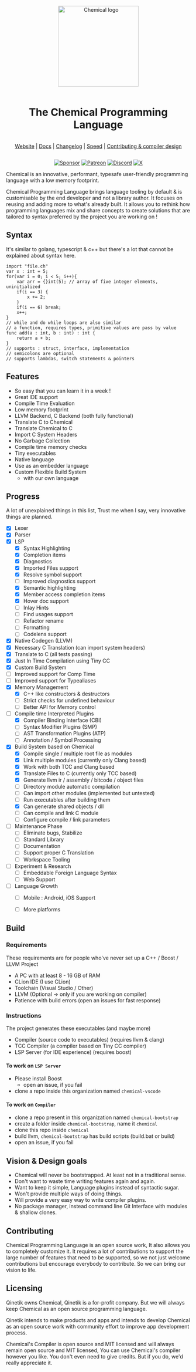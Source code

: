 <div align="center" style="display:grid;place-items:center;">
<p>
    <a href="https://chemical.qinetik.org/" target="_blank"><img height="220" src="https://raw.githubusercontent.com/Qinetik/chemical/main/lang/assets/Logo.svg?sanitize=true" alt="Chemical logo"></a>
</p>
<h1>The Chemical Programming Language</h1>

[Website](https://chemical.qinetik.org)
| [Docs](https://github.com/Qinetik/chemical/blob/main/lang/docs/README.md)
| [Changelog](https://github.com/Qinetik/chemical/blob/main/lang/docs/CHANGELOG.md)
| [Speed](https://chemical.qinetik.org/speed)
| [Contributing & compiler design](https://github.com/Qinetik/chemical/blob/main/lang/docs/CONTRIBUTING.md)

</div>

<div align="center" style="display:grid;place-items:center;">

[![Sponsor][SponsorBadge]][SponsorUrl]
[![Patreon][PatreonBadge]][PatreonUrl]
[![Discord][DiscordBadge]][DiscordUrl]
[![X][XBadge]][XUrl]

</div>
Chemical is an innovative, performant, typesafe user-friendly programming language with a low memory footprint.

Chemical Programming Language brings language tooling by default & is customisable by the end developer and not a library author.
It focuses on reusing and adding more to what's already built.
It allows you to rethink how programming languages mix and share concepts to create solutions that are tailored to syntax preferred by the project you are working on !

## Syntax

It's similar to golang, typescript & c++ but there's a lot that cannot be explained about syntax here.

```golang
import "file.ch"
var x : int = 5;
for(var i = 0; i < 5; i++){
    var arr = {}int(5); // array of five integer elements, uninitialized
    if(i == 3) {
        x += 2;
    }
    if(i == 6) break;
    x++;
}
// while and do while loops are also similar
// a function, requires types, primitive values are pass by value
func add(a : int, b : int) : int {
    return a + b;
}
// supports : struct, interface, implementation
// semicolons are optional
// supports lambdas, switch statements & pointers
```

## Features

- So easy that you can learn it in a week !
- Great IDE support
- Compile Time Evaluation
- Low memory footprint
- LLVM Backend, C Backend (both fully functional)
- Translate C to Chemical
- Translate Chemical to C
- Import C System Headers
- No Garbage Collection
- Compile time memory checks
- Tiny executables
- Native language
- Use as an embedder language
- Custom Flexible Build System
  - with our own language

## Progress

A lot of unexplained things in this list, Trust me when I say,
very innovative things are planned.

- [x] Lexer
- [x] Parser
- [x] LSP
  - [x] Syntax Highlighting
  - [x] Completion items
  - [x] Diagnostics
  - [x] Imported Files support
  - [x] Resolve symbol support
  - [ ] Improved diagnostics support
  - [x] Semantic highlighting
  - [x] Member access completion items
  - [x] Hover doc support
  - [ ] Inlay Hints
  - [ ] Find usages support
  - [ ] Refactor rename
  - [ ] Formatting
  - [ ] Codelens support
- [x] Native Codegen (LLVM)
- [x] Necessary C Translation (can import system headers)
- [x] Translate to C (all tests passing)
- [x] Just In Time Compilation using Tiny CC
- [x] Custom Build System
- [ ] Improved support for Comp Time
- [ ] Improved support for Typealiases
- [x] Memory Management
  - [x] C++ like constructors & destructors
  - [ ] Strict checks for undefined behaviour
  - [ ] Better API for Memory control
- [ ] Compile time Interpreted Plugins
  - [x] Compiler Binding Interface (CBI)
  - [ ] Syntax Modifier Plugins (SMP)
  - [ ] AST Transformation Plugins (ATP)
  - [ ] Annotation / Symbol Processing
- [x] Build System based on Chemical
  - [x] Compile single / multiple root file as modules
  - [x] Link multiple modules (currently only Clang based)
  - [x] Work with both TCC and Clang based
  - [x] Translate Files to C (currently only TCC based)
  - [x] Generate llvm ir / assembly / bitcode / object files
  - [ ] Directory module automatic compilation
  - [ ] Can import other modules (implemented but untested)
  - [ ] Run executables after building them
  - [x] Can generate shared objects / dll
  - [ ] Can compile and link C module
  - [ ] Configure compile / link parameters
- [ ] Maintenance Phase
  - [ ] Eliminate bugs, Stabilize
  - [ ] Standard Library
  - [ ] Documentation
  - [ ] Support proper C Translation
  - [ ] Workspace Tooling
- [ ] Experiment & Research
  - [ ] Embeddable Foreign Language Syntax
  - [ ] Web Support
- [ ] Language Growth
  - [ ] Mobile : Android, iOS Support
  - [ ] More platforms


## Build

### Requirements

These requirements are for people who've never set up a C++ / Boost / LLVM Project

 - A PC with at least 8 - 16 GB of RAM
 - CLion IDE (I use CLion)
 - Toolchain (Visual Studio / Other)
 - LLVM (Optional -> only if you are working on compiler)
 - Patience with build errors (open an issues for fast response)

### Instructions

The project generates these executables (and maybe more)

 - Compiler (source code to executables) (requires llvm & clang)
 - TCC Compiler (a compiler based on Tiny CC compiler)
 - LSP Server (for IDE experience) (requires boost)

#### To work on `LSP Server`
- Please install Boost
  - open an issue, if you fail
- clone a repo inside this organization named `chemical-vscode`

#### To work on `Compiler`
- clone a repo present in this organization named `chemical-bootstrap`
- create a folder inside `chemical-bootstrap`, name it `chemical`
- clone this repo inside `chemical`
- build llvm, `chemical-bootstrap` has build scripts (build.bat or build)
- open an issue, if you fail

## Vision & Design goals

 - Chemical will never be bootstrapped. At least not in a traditional sense. 
 - Don't want to waste time writing features again and again. 
 - Want to keep it simple, Language plugins instead of syntactic sugar.
 - Won't provide multiple ways of doing things.
 - Will provide a very easy way to write compiler plugins.
 - No package manager, instead command line Git Interface with modules & shallow clones.

## Contributing

Chemical Programming Language is an open source work, It also allows you to completely customize it.
It requires a lot of contributions to support the large number of features that need to be supported,
so we not just welcome contributions but encourage everybody to contribute. So we can bring our vision to life.


## Licensing

Qinetik owns Chemical, Qinetik is a for-profit company. But we will always keep Chemical as an open source programming language.

Qinetik intends to make products and apps and intends to develop Chemical as an open source work with community effort to improve
app development process.

Chemical's Compiler is open source and MIT licensed and will always remain open source and MIT licensed, You can use Chemical's compiler however you like.
You don't even need to give credits. But if you do, we'd really appreciate it. 

[WorkflowBadge]: https://github.com/vlang/v/workflows/CI/badge.svg
[DiscordBadge]: https://img.shields.io/discord/1206227290359337062?label=Discord&logo=discord&logoColor=white
[PatreonBadge]: https://img.shields.io/endpoint.svg?url=https%3A%2F%2Fshieldsio-patreon.vercel.app%2Fapi%3Fusername%3Dwakaztahir%26type%3Dpatrons&style=flat
[SponsorBadge]: https://img.shields.io/github/sponsors/wakaztahir?style=flat&logo=github&logoColor=white
[XBadge]: https://img.shields.io/badge/follow-%40qinetikorg-1DA1F2?logo=x&style=flat&logoColor=white

[WorkflowUrl]: https://github.com/Qinetik/chemical/commits/main
[DiscordUrl]: https://discord.gg/uYU4SV9avu
[PatreonUrl]: https://patreon.com/wakaztahir
[SponsorUrl]: https://github.com/sponsors/wakaztahir
[XUrl]: https://x.com/qinetikorg